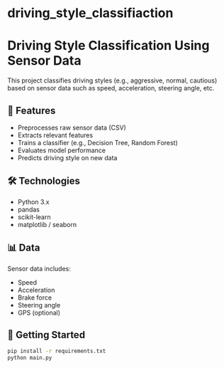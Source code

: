 # driving_style_classifiaction
# Driving Style Classification Using Sensor Data

This project classifies driving styles (e.g., aggressive, normal, cautious) based on sensor data such as speed, acceleration, steering angle, etc.

## 🚗 Features

- Preprocesses raw sensor data (CSV)
- Extracts relevant features
- Trains a classifier (e.g., Decision Tree, Random Forest)
- Evaluates model performance
- Predicts driving style on new data

## 🛠️ Technologies

- Python 3.x
- pandas
- scikit-learn
- matplotlib / seaborn

## 📊 Data

Sensor data includes:
- Speed
- Acceleration
- Brake force
- Steering angle
- GPS (optional)

## 🚀 Getting Started

```bash
pip install -r requirements.txt
python main.py
